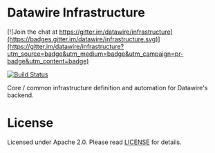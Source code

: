 # Datawire Infrastructure

[![Join the chat at https://gitter.im/datawire/infrastructure](https://badges.gitter.im/datawire/infrastructure.svg)](https://gitter.im/datawire/infrastructure?utm_source=badge&utm_medium=badge&utm_campaign=pr-badge&utm_content=badge)

[![Build Status](https://travis-ci.org/datawire/infrastructure.svg?branch=master)](https://travis-ci.org/datawire/infrastructure)

Core / common infrastructure definition and automation for Datawire's backend.

# License

Licensed under Apache 2.0. Please read [LICENSE](LICENSE) for details.
